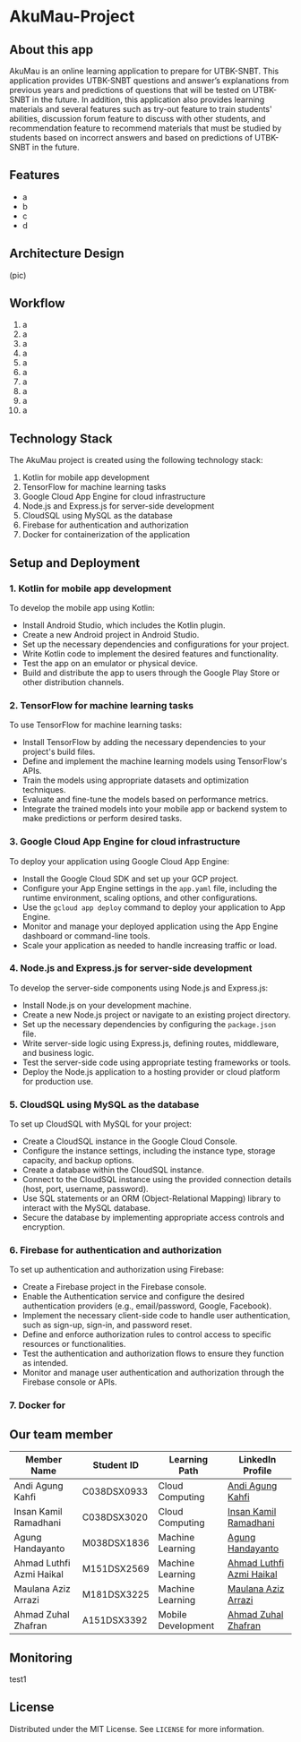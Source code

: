 # AkuMau-Project

## About this app
AkuMau is an online learning application to prepare for UTBK-SNBT. This application provides UTBK-SNBT questions and answer’s explanations from previous years and predictions of questions that will be tested on UTBK-SNBT in the future. In addition, this application also provides learning materials and several features such as try-out feature to train students' abilities, discussion forum feature to discuss with other students, and recommendation feature to recommend materials that must be studied by students based on incorrect answers and based on predictions of UTBK-SNBT in the future.

## Features
* a
* b
* c
* d

## Architecture Design
(pic)

## Workflow
1. a
2. a
3. a
4. a
5. a
6. a
7. a
8. a
9. a
10. a

## Technology Stack

The AkuMau project is created using the following technology stack:

1. Kotlin for mobile app development
2. TensorFlow for machine learning tasks
3. Google Cloud App Engine for cloud infrastructure
4. Node.js and Express.js for server-side development
5. CloudSQL using MySQL as the database
6. Firebase for authentication and authorization
7. Docker for containerization of the application

## Setup and Deployment

### 1. Kotlin for mobile app development

To develop the mobile app using Kotlin:

- Install Android Studio, which includes the Kotlin plugin.
- Create a new Android project in Android Studio.
- Set up the necessary dependencies and configurations for your project.
- Write Kotlin code to implement the desired features and functionality.
- Test the app on an emulator or physical device.
- Build and distribute the app to users through the Google Play Store or other distribution channels.

### 2. TensorFlow for machine learning tasks

To use TensorFlow for machine learning tasks:

- Install TensorFlow by adding the necessary dependencies to your project's build files.
- Define and implement the machine learning models using TensorFlow's APIs.
- Train the models using appropriate datasets and optimization techniques.
- Evaluate and fine-tune the models based on performance metrics.
- Integrate the trained models into your mobile app or backend system to make predictions or perform desired tasks.

### 3. Google Cloud App Engine for cloud infrastructure

To deploy your application using Google Cloud App Engine:

- Install the Google Cloud SDK and set up your GCP project.
- Configure your App Engine settings in the `app.yaml` file, including the runtime environment, scaling options, and other configurations.
- Use the `gcloud app deploy` command to deploy your application to App Engine.
- Monitor and manage your deployed application using the App Engine dashboard or command-line tools.
- Scale your application as needed to handle increasing traffic or load.

### 4. Node.js and Express.js for server-side development

To develop the server-side components using Node.js and Express.js:

- Install Node.js on your development machine.
- Create a new Node.js project or navigate to an existing project directory.
- Set up the necessary dependencies by configuring the `package.json` file.
- Write server-side logic using Express.js, defining routes, middleware, and business logic.
- Test the server-side code using appropriate testing frameworks or tools.
- Deploy the Node.js application to a hosting provider or cloud platform for production use.

### 5. CloudSQL using MySQL as the database

To set up CloudSQL with MySQL for your project:

- Create a CloudSQL instance in the Google Cloud Console.
- Configure the instance settings, including the instance type, storage capacity, and backup options.
- Create a database within the CloudSQL instance.
- Connect to the CloudSQL instance using the provided connection details (host, port, username, password).
- Use SQL statements or an ORM (Object-Relational Mapping) library to interact with the MySQL database.
- Secure the database by implementing appropriate access controls and encryption.

### 6. Firebase for authentication and authorization

To set up authentication and authorization using Firebase:

- Create a Firebase project in the Firebase console.
- Enable the Authentication service and configure the desired authentication providers (e.g., email/password, Google, Facebook).
- Implement the necessary client-side code to handle user authentication, such as sign-up, sign-in, and password reset.
- Define and enforce authorization rules to control access to specific resources or functionalities.
- Test the authentication and authorization flows to ensure they function as intended.
- Monitor and manage user authentication and authorization through the Firebase console or APIs.

### 7. Docker for


## Our team member
| Member Name              | Student ID  | Learning Path      | LinkedIn Profile                                                                |
|--------------------------|-------------|--------------------|---------------------------------------------------------------------------------|
| Andi Agung Kahfi         | C038DSX0933 | Cloud Computing    | [Andi Agung Kahfi](https://www.linkedin.com/in/agkahfi)                         |
| Insan Kamil Ramadhani    | C038DSX3020 | Cloud Computing    | [Insan Kamil Ramadhani](https://www.linkedin.com/in/insan-kamil-0425)           |
| Agung Handayanto         | M038DSX1836 | Machine Learning   | [Agung Handayanto](https://id.linkedin.com/in/agung-handayanto-236895220)       |
| Ahmad Luthfi Azmi Haikal | M151DSX2569 | Machine Learning   | [Ahmad Luthfi Azmi Haikal](https://id.linkedin.com/in/alahaikal)                |
| Maulana Aziz Arrazi      | M181DSX3225 | Machine Learning   | [Maulana Aziz Arrazi](https://id.linkedin.com/in/maulana-aziz-arrazi-9890241b8) |
| Ahmad Zuhal Zhafran      | A151DSX3392 | Mobile Development | [Ahmad Zuhal Zhafran](https://id.linkedin.com/in/maulana-aziz-arrazi-9890241b8) |

## Monitoring
test1
## License
Distributed under the MIT License. See `LICENSE` for more information.


